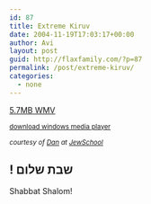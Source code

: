 ```yaml
---
id: 87
title: Extreme Kiruv
date: 2004-11-19T17:03:17+00:00
author: Avi
layout: post
guid: http://flaxfamily.com/?p=87
permalink: /post/extreme-kiruv/
categories:
  - none
---
```

[5.7MB WMV](http://flaxfamily.com/force-download.php?file=video/extremekiruv.wmv "Download the video")

<a href="http://windowsmedia.com/download/" style="font-size: smaller;">download windows media player</a>

<p style="font-size: smaller; font-style: italic;">
  courtesy of <a href="http://www.orthodoxanarchist.com/">Dan</a> at <a href="http://www.jewschool.com/2004/11/extreme-kiruv.php">JewSchool</a>
</p>

## !&nbsp;&#1513;&#1489;&#1514; &#1513;&#1500;&#1493;&#1501;

Shabbat Shalom!